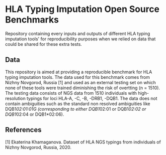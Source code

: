 # HLA Typing Imputation Open Source Benchmarks
Repository containing every inputs and outputs of different HLA typing imputation tools' for 
reproducibility purposes when we relied on data that could be shared for these extra tests.

## Data
This repository is aimed at providing a reproducible benchmark for HLA typing imputation tools. The data
used for this benchmark comes from Nizhny Novgorod, Russia [1] and used as an external testing set on which
none of these tools were trained diminishing the risk of overtting (n = 1510). The testing data consists of NGS
data from 1510 individuals with high-resolution typings for loci HLA-A, -C, -B, -DRB1, -DQB1. The data does not contain
ambiguities such as the standard non resolved ambiguities like DQB1*02:01:01G (corresponding to either DQB1*02:01 or 
DQB1*02:02 or DQB1*02:04 or DQB1*02:06). 

## References
[1] Ekaterina Khamaganova. Dataset of HLA NGS typings from individuals of Nizhny Novgorod, Russia, 2020.
